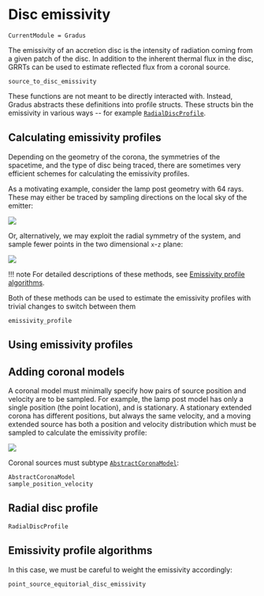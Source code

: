 # Disc emissivity

```@meta
CurrentModule = Gradus
```

The emissivity of an accretion disc is the intensity of radiation coming from a given patch of the disc. In addition to the inherent thermal flux in the disc, GRRTs can be used to estimate reflected flux from a coronal source.

```@docs
source_to_disc_emissivity
```

These functions are not meant to be directly interacted with. Instead, Gradus abstracts these definitions into profile structs. These structs bin the emissivity in various ways -- for example [`RadialDiscProfile`](@ref).

## Calculating emissivity profiles

Depending on the geometry of the corona, the symmetries of the spacetime, and the type of disc being traced, there are sometimes very efficient schemes for calculating the emissivity profiles.

As a motivating example, consider the lamp post geometry with 64 rays. These may either be traced by sampling directions on the local sky of the emitter:

![](./figs/coronal-paths-sphere.svg)

Or, alternatively, we may exploit the radial symmetry of the system, and sample fewer points in the two dimensional ``x``-``z`` plane:

![](./figs/coronal-paths-circle.svg)


!!! note
    For detailed descriptions of these methods, see [Emissivity profile algorithms](@ref).

Both of these methods can be used to estimate the emissivity profiles with trivial changes to switch between them

```@docs
emissivity_profile
```

## Using emissivity profiles

## Adding coronal models

A coronal model must minimally specify how pairs of source position and velocity are to be sampled. For example, the lamp post model has only a single position (the point location), and is stationary. A stationary extended corona has different positions, but always the same velocity, and a moving extended source has both a position and velocity distribution which must be sampled to calculate the emissivity profile:

![](./figs/corona-samples.svg)

Coronal sources must subtype [`AbstractCoronaModel`](@ref):

```@docs
AbstractCoronaModel
sample_position_velocity
```

## Radial disc profile

```@docs
RadialDiscProfile
```

## Emissivity profile algorithms

In this case, we must be careful to weight the emissivity accordingly:

```@docs
point_source_equitorial_disc_emissivity
```
